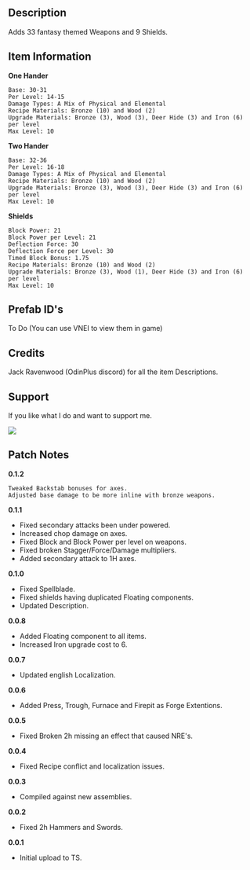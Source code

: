 
## Description

Adds 33 fantasy themed Weapons and 9 Shields.

## Item Information

**One Hander** 

	Base: 30-31
	Per Level: 14-15
	Damage Types: A Mix of Physical and Elemental
	Recipe Materials: Bronze (10) and Wood (2)
	Upgrade Materials: Bronze (3), Wood (3), Deer Hide (3) and Iron (6) per level
	Max Level: 10

**Two Hander**

	Base: 32-36
	Per Level: 16-18
	Damage Types: A Mix of Physical and Elemental
	Recipe Materials: Bronze (10) and Wood (2)
	Upgrade Materials: Bronze (3), Wood (3), Deer Hide (3) and Iron (6) per level
	Max Level: 10

**Shields**

	Block Power: 21
	Block Power per Level: 21
	Deflection Force: 30
	Deflection Force per Level: 30
	Timed Block Bonus: 1.75
	Recipe Materials: Bronze (10) and Wood (2)
	Upgrade Materials: Bronze (3), Wood (1), Deer Hide (3) and Iron (6) per level
	Max Level: 10
	

## Prefab ID's

To Do (You can use VNEI to view them in game)

## Credits

Jack Ravenwood (OdinPlus discord) for all the item Descriptions.

## Support

If you like what I do and want to support me.

<a href="https://www.buymeacoffee.com/horemvore"><img src="https://img.buymeacoffee.com/button-api/?text=Buy me a coffee&emoji=&slug=horemvore&button_colour=FFDD00&font_colour=000000&font_family=Cookie&outline_colour=000000&coffee_colour=ffffff" /></a>

## Patch Notes

**0.1.2**

	Tweaked Backstab bonuses for axes.
	Adjusted base damage to be more inline with bronze weapons.

**0.1.1**

- Fixed secondary attacks been under powered.
- Increased chop damage on axes.
- Fixed Block and Block Power per level on weapons.
- Fixed broken Stagger/Force/Damage multipliers.
- Added secondary attack to 1H axes. 	
	
**0.1.0**

- Fixed Spellblade.
- Fixed shields having duplicated Floating components.
- Updated Description.

**0.0.8**

- Added Floating component to all items.
- Increased Iron upgrade cost to 6.

**0.0.7**

- Updated english Localization.

**0.0.6**

- Added Press, Trough, Furnace and Firepit as Forge Extentions.

**0.0.5**

- Fixed Broken 2h missing an effect that caused NRE's.

**0.0.4**

- Fixed Recipe conflict and localization issues.

**0.0.3**

- Compiled against new assemblies.

**0.0.2**

- Fixed 2h Hammers and Swords.

**0.0.1**

- Initial upload to TS.